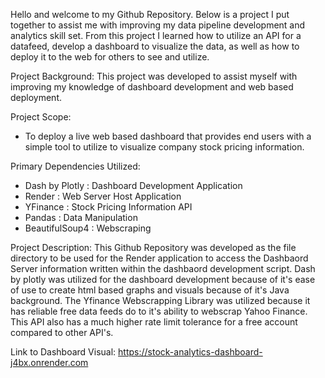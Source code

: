 Hello and welcome to my Github Repository.
Below is a project I put together to assist me with improving my data pipeline development and analytics skill set. 
From this project I learned how to utilize an API for a datafeed, develop a dashboard to visualize the data, as well 
as how to deploy it to the web for others to see and utilize.

Project Background:
This project was developed to assist myself with improving my knowledge of dashboard development and web based deployment.  

Project Scope:
- To deploy a live web based dashboard that provides end users with a simple tool to utilize to visualize company stock pricing information.

Primary Dependencies Utilized:
- Dash by Plotly : Dashboard Development Application
- Render : Web Server Host Application
- YFinance : Stock Pricing Information API
- Pandas : Data Manipulation
- BeautifulSoup4 : Webscraping

Project Description:
This Github Repository was developed as the file directory to be used for the Render application to access the Dashbaord Server information written within the dashbaord development script. 
Dash by plotly was utilized for the dashboard development because of it's ease of use to create html based graphs and visuals because of it's Java background. The Yfinance Webscrapping Library was 
utilized because it has reliable free data feeds do to it's ability to webscrap Yahoo Finance. This API also has a much higher rate limit tolerance for a free account compared to other API's.

Link to Dashboard Visual:
https://stock-analytics-dashboard-j4bx.onrender.com


